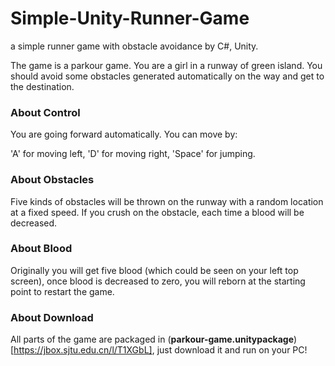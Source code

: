 # Simple-Unity-Runner-Game
a simple runner game with obstacle avoidance by C#, Unity.

The game is a parkour game. You are a girl in a runway of green island. You should avoid some obstacles generated automatically on the way and get to the destination.

### About Control
You are going forward automatically. You can move by:

'A' for moving left, 'D' for moving right, 'Space' for jumping.

### About Obstacles
Five kinds of obstacles will be thrown on the runway with a random location at a fixed speed. If you crush on the obstacle, each time a blood will be decreased.

### About Blood
Originally you will get five blood (which could be seen on your left top screen), once blood is decreased to zero, you will reborn at the starting point to restart the game.

### About Download
All parts of the game are packaged in (**parkour-game.unitypackage**)[https://jbox.sjtu.edu.cn/l/T1XGbL], just download it and run on your PC!
